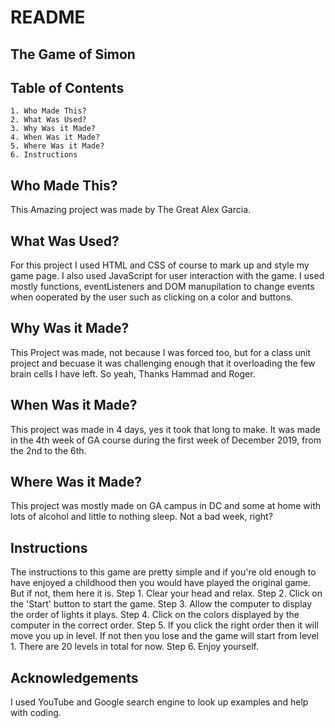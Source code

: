 # README

## The Game of Simon

## Table of Contents
    1. Who Made This? 
    2. What Was Used?
    3. Why Was it Made?
    4. When Was it Made?
    5. Where Was it Made?
    6. Instructions

## Who Made This?
This Amazing project was made by The Great Alex Garcia.

## What Was Used?
For this project I used HTML and CSS of course to mark up and style my game page. I also used JavaScript 
for user interaction with the game. I used mostly functions, eventListeners and DOM manupilation to change events when ooperated by the user such as clicking on a color and buttons.

## Why Was it Made?
This Project was made, not because I was forced too, but for a class unit project and becuase it was challenging enough that it overloading the few brain cells I have left. So yeah, Thanks Hammad and Roger.

## When Was it Made?
This project was made in 4 days, yes it took that long to make. It was made in the 4th week of GA course during the first week of December 2019, from the 2nd to the 6th.

## Where Was it Made?
This project was mostly made on GA campus in DC and some at home with lots of alcohol and little to nothing sleep. Not a bad week, right?

## Instructions
The instructions to this game are pretty simple and if you're old enough to have enjoyed a childhood then you would have played the original game. But if not, them here it is.
Step 1. Clear your head and relax.
Step 2. Click on the 'Start' button to start the game.
Step 3. Allow the computer to display the order of lights it plays.
Step 4. Click on the colors displayed by the computer in the correct order.
Step 5. If you click the right order then it will move you up in level. If not then you lose and the game will start from level 1. There are 20 levels in total for now.
Step 6. Enjoy yourself.

## Acknowledgements
I used YouTube and Google search engine to look up examples and help with coding.